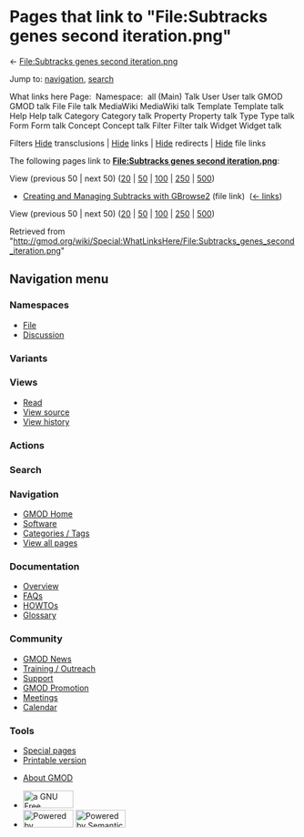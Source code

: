 <div id="mw-page-base" class="noprint">

</div>

<div id="mw-head-base" class="noprint">

</div>

<div id="content" class="mw-body" role="main">

<span id="top"></span>

<div id="mw-js-message" style="display:none;">

</div>



# <span dir="auto">Pages that link to "File:Subtracks genes second iteration.png"</span>

<div id="bodyContent">

<div id="contentSub">

← [File:Subtracks genes second
iteration.png](/wiki/File:Subtracks_genes_second_iteration.png "File:Subtracks genes second iteration.png")

</div>

<div id="jump-to-nav" class="mw-jump">

Jump to: [navigation](#mw-navigation), [search](#p-search)

</div>

<div id="mw-content-text">

What links here Page:  Namespace:  all (Main) Talk User User talk GMOD
GMOD talk File File talk MediaWiki MediaWiki talk Template Template talk
Help Help talk Category Category talk Property Property talk Type Type
talk Form Form talk Concept Concept talk Filter Filter talk Widget
Widget talk

Filters
[Hide](/mediawiki/index.php?title=Special:WhatLinksHere/File:Subtracks_genes_second_iteration.png&hidetrans=1 "Special:WhatLinksHere/File:Subtracks genes second iteration.png")
transclusions \|
[Hide](/mediawiki/index.php?title=Special:WhatLinksHere/File:Subtracks_genes_second_iteration.png&hidelinks=1 "Special:WhatLinksHere/File:Subtracks genes second iteration.png")
links \|
[Hide](/mediawiki/index.php?title=Special:WhatLinksHere/File:Subtracks_genes_second_iteration.png&hideredirs=1 "Special:WhatLinksHere/File:Subtracks genes second iteration.png")
redirects \|
[Hide](/mediawiki/index.php?title=Special:WhatLinksHere/File:Subtracks_genes_second_iteration.png&hideimages=1 "Special:WhatLinksHere/File:Subtracks genes second iteration.png")
file links

The following pages link to **[File:Subtracks genes second
iteration.png](/wiki/File:Subtracks_genes_second_iteration.png "File:Subtracks genes second iteration.png")**:

View (previous 50 \| next 50)
([20](/mediawiki/index.php?title=Special:WhatLinksHere/File:Subtracks_genes_second_iteration.png&limit=20 "Special:WhatLinksHere/File:Subtracks genes second iteration.png")
\|
[50](/mediawiki/index.php?title=Special:WhatLinksHere/File:Subtracks_genes_second_iteration.png&limit=50 "Special:WhatLinksHere/File:Subtracks genes second iteration.png")
\|
[100](/mediawiki/index.php?title=Special:WhatLinksHere/File:Subtracks_genes_second_iteration.png&limit=100 "Special:WhatLinksHere/File:Subtracks genes second iteration.png")
\|
[250](/mediawiki/index.php?title=Special:WhatLinksHere/File:Subtracks_genes_second_iteration.png&limit=250 "Special:WhatLinksHere/File:Subtracks genes second iteration.png")
\|
[500](/mediawiki/index.php?title=Special:WhatLinksHere/File:Subtracks_genes_second_iteration.png&limit=500 "Special:WhatLinksHere/File:Subtracks genes second iteration.png"))

- [Creating and Managing Subtracks with
  GBrowse2](/wiki/Creating_and_Managing_Subtracks_with_GBrowse2 "Creating and Managing Subtracks with GBrowse2")
  (file link) ‎ <span class="mw-whatlinkshere-tools">([←
  links](/mediawiki/index.php?title=Special:WhatLinksHere&target=Creating+and+Managing+Subtracks+with+GBrowse2 "Special:WhatLinksHere"))</span>

View (previous 50 \| next 50)
([20](/mediawiki/index.php?title=Special:WhatLinksHere/File:Subtracks_genes_second_iteration.png&limit=20 "Special:WhatLinksHere/File:Subtracks genes second iteration.png")
\|
[50](/mediawiki/index.php?title=Special:WhatLinksHere/File:Subtracks_genes_second_iteration.png&limit=50 "Special:WhatLinksHere/File:Subtracks genes second iteration.png")
\|
[100](/mediawiki/index.php?title=Special:WhatLinksHere/File:Subtracks_genes_second_iteration.png&limit=100 "Special:WhatLinksHere/File:Subtracks genes second iteration.png")
\|
[250](/mediawiki/index.php?title=Special:WhatLinksHere/File:Subtracks_genes_second_iteration.png&limit=250 "Special:WhatLinksHere/File:Subtracks genes second iteration.png")
\|
[500](/mediawiki/index.php?title=Special:WhatLinksHere/File:Subtracks_genes_second_iteration.png&limit=500 "Special:WhatLinksHere/File:Subtracks genes second iteration.png"))

</div>

<div class="printfooter">

Retrieved from
"<http://gmod.org/wiki/Special:WhatLinksHere/File:Subtracks_genes_second_iteration.png>"

</div>

<div id="catlinks" class="catlinks catlinks-allhidden">

</div>

<div class="visualClear">

</div>

</div>

</div>

<div id="mw-navigation">

## Navigation menu

<div id="mw-head">



<div id="left-navigation">

<div id="p-namespaces" class="vectorTabs" role="navigation"
aria-labelledby="p-namespaces-label">

### Namespaces

- <span id="ca-nstab-image"><a href="/wiki/File:Subtracks_genes_second_iteration.png" accesskey="c"
  title="View the file page [c]">File</a></span>
- <span id="ca-talk"><a
  href="/mediawiki/index.php?title=File_talk:Subtracks_genes_second_iteration.png&amp;action=edit&amp;redlink=1"
  accesskey="t"
  title="Discussion about the content page [t]">Discussion</a></span>

</div>

<div id="p-variants" class="vectorMenu emptyPortlet" role="navigation"
aria-labelledby="p-variants-label">

### 

### Variants[](#)

<div class="menu">

</div>

</div>

</div>

<div id="right-navigation">

<div id="p-views" class="vectorTabs" role="navigation"
aria-labelledby="p-views-label">

### Views

- <span id="ca-view">[Read](/wiki/File:Subtracks_genes_second_iteration.png)</span>
- <span id="ca-viewsource"><a
  href="/mediawiki/index.php?title=File:Subtracks_genes_second_iteration.png&amp;action=edit"
  accesskey="e" title="This page is protected.
  You can view its source [e]">View source</a></span>
- <span id="ca-history"><a
  href="/mediawiki/index.php?title=File:Subtracks_genes_second_iteration.png&amp;action=history"
  accesskey="h" title="Past revisions of this page [h]">View history</a></span>

</div>

<div id="p-cactions" class="vectorMenu emptyPortlet" role="navigation"
aria-labelledby="p-cactions-label">

### Actions[](#)

<div class="menu">

</div>

</div>

<div id="p-search" role="search">

### Search

<div id="simpleSearch">

</div>

</div>

</div>

</div>

<div id="mw-panel">

<div id="p-logo" role="banner">

<a href="/wiki/Main_Page"
style="background-image: url(http://gmod.org/images/GMOD-cogs.png);"
title="Visit the main page"></a>

</div>

<div id="p-Navigation" class="portal" role="navigation"
aria-labelledby="p-Navigation-label">

### Navigation

<div class="body">

- <span id="n-GMOD-Home">[GMOD Home](/wiki/Main_Page)</span>
- <span id="n-Software">[Software](/wiki/GMOD_Components)</span>
- <span id="n-Categories-.2F-Tags">[Categories /
  Tags](/wiki/Categories)</span>
- <span id="n-View-all-pages">[View all
  pages](/wiki/Special:AllPages)</span>

</div>

</div>

<div id="p-Documentation" class="portal" role="navigation"
aria-labelledby="p-Documentation-label">

### Documentation

<div class="body">

- <span id="n-Overview">[Overview](/wiki/Overview)</span>
- <span id="n-FAQs">[FAQs](/wiki/Category:FAQ)</span>
- <span id="n-HOWTOs">[HOWTOs](/wiki/Category:HOWTO)</span>
- <span id="n-Glossary">[Glossary](/wiki/Glossary)</span>

</div>

</div>

<div id="p-Community" class="portal" role="navigation"
aria-labelledby="p-Community-label">

### Community

<div class="body">

- <span id="n-GMOD-News">[GMOD News](/wiki/GMOD_News)</span>
- <span id="n-Training-.2F-Outreach">[Training /
  Outreach](/wiki/Training_and_Outreach)</span>
- <span id="n-Support">[Support](/wiki/Support)</span>
- <span id="n-GMOD-Promotion">[GMOD
  Promotion](/wiki/GMOD_Promotion)</span>
- <span id="n-Meetings">[Meetings](/wiki/Meetings)</span>
- <span id="n-Calendar">[Calendar](/wiki/Calendar)</span>

</div>

</div>

<div id="p-tb" class="portal" role="navigation"
aria-labelledby="p-tb-label">

### Tools

<div class="body">

- <span id="t-specialpages"><a href="/wiki/Special:SpecialPages" accesskey="q"
  title="A list of all special pages [q]">Special pages</a></span>
- <span id="t-print"><a
  href="/mediawiki/index.php?title=Special:WhatLinksHere/File:Subtracks_genes_second_iteration.png&amp;printable=yes"
  rel="alternate" accesskey="p"
  title="Printable version of this page [p]">Printable version</a></span>

</div>

</div>

</div>

</div>

<div id="footer" role="contentinfo">

- <span id="footer-places-about">[About
  GMOD](/wiki/GMOD:About "GMOD:About")</span>

<!-- -->

- <span id="footer-copyrightico">[<img src="http://www.gnu.org/graphics/gfdl-logo-small.png" width="88"
  height="31" alt="a GNU Free Documentation License" />](http://www.gnu.org/licenses/fdl-1.3.html)</span>
- <span id="footer-poweredbyico">[<img src="/mediawiki/skins/common/images/poweredby_mediawiki_88x31.png"
  width="88" height="31" alt="Powered by MediaWiki" />](//www.mediawiki.org/)
  [<img
  src="/mediawiki/extensions/SemanticMediaWiki/includes/../resources/images/smw_button.png"
  width="88" height="31" alt="Powered by Semantic MediaWiki" />](https://www.semantic-mediawiki.org/wiki/Semantic_MediaWiki)</span>

<div style="clear:both">

</div>

</div>
